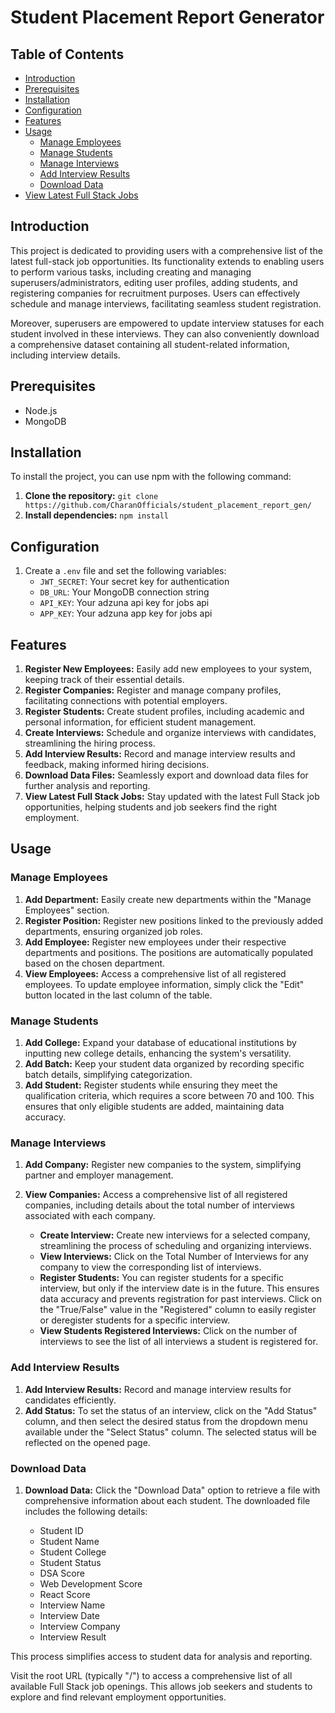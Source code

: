 # Student Placement Report Generator

## Table of Contents
- [Introduction](#introduction)
- [Prerequisites](#prerequisites)
- [Installation](#installation)
- [Configuration](#configuration)
- [Features](#features)
- [Usage](#usage)
  - [Manage Employees](#manage-employees)
  - [Manage Students](#manage-students)
  - [Manage Interviews](#manage-interviews)
  - [Add Interview Results](#add-interview-results)
  - [Download Data](#download-data)
- [View Latest Full Stack Jobs](#view-latest-full-stack-jobs)


## **Introduction**

This project is dedicated to providing users with a comprehensive list of the latest full-stack job opportunities. Its functionality extends to enabling users to perform various tasks, including creating and managing superusers/administrators, editing user profiles, adding students, and registering companies for recruitment purposes. Users can effectively schedule and manage interviews, facilitating seamless student registration.

Moreover, superusers are empowered to update interview statuses for each student involved in these interviews. They can also conveniently download a comprehensive dataset containing all student-related information, including interview details.

## **Prerequisites**
- Node.js
- MongoDB

## **Installation**

To install the project, you can use npm with the following command:

1. **Clone the repository:** `git clone https://github.com/CharanOfficials/student_placement_report_gen/`
2. **Install dependencies:** `npm install`

## **Configuration**

1. Create a `.env` file and set the following variables:
   - `JWT_SECRET`: Your secret key for authentication
   - `DB_URL`: Your MongoDB connection string
   - `API_KEY`: Your adzuna api key for jobs api
   - `APP_KEY`: Your adzuna app key for jobs api

## **Features**

1. **Register New Employees:** Easily add new employees to your system, keeping track of their essential details.
2. **Register Companies:** Register and manage company profiles, facilitating connections with potential employers.
3. **Register Students:** Create student profiles, including academic and personal information, for efficient student management.
4. **Create Interviews:** Schedule and organize interviews with candidates, streamlining the hiring process.
5. **Add Interview Results:** Record and manage interview results and feedback, making informed hiring decisions.
6. **Download Data Files:** Seamlessly export and download data files for further analysis and reporting.
7. **View Latest Full Stack Jobs:** Stay updated with the latest Full Stack job opportunities, helping students and job seekers find the right employment.

## **Usage**

### **Manage Employees**

1. **Add Department:** Easily create new departments within the "Manage Employees" section.
2. **Register Position:** Register new positions linked to the previously added departments, ensuring organized job roles.
3. **Add Employee:** Register new employees under their respective departments and positions. The positions are automatically populated based on the chosen department.
4. **View Employees:** Access a comprehensive list of all registered employees. To update employee information, simply click the "Edit" button located in the last column of the table.

### **Manage Students**

1. **Add College:** Expand your database of educational institutions by inputting new college details, enhancing the system's versatility.
2. **Add Batch:** Keep your student data organized by recording specific batch details, simplifying categorization.
3. **Add Student:** Register students while ensuring they meet the qualification criteria, which requires a score between 70 and 100. This ensures that only eligible students are added, maintaining data accuracy.

### **Manage Interviews**

1. **Add Company:** Register new companies to the system, simplifying partner and employer management.
2. **View Companies:** Access a comprehensive list of all registered companies, including details about the total number of interviews associated with each company.

   - **Create Interview:** Create new interviews for a selected company, streamlining the process of scheduling and organizing interviews.
   - **View Interviews:** Click on the Total Number of Interviews for any company to view the corresponding list of interviews.
   - **Register Students:** You can register students for a specific interview, but only if the interview date is in the future. This ensures data accuracy and prevents registration for past interviews. Click on the "True/False" value in the "Registered" column to easily register or deregister students for a specific interview.
   - **View Students Registered Interviews:** Click on the number of interviews to see the list of all interviews a student is registered for.

### **Add Interview Results**

1. **Add Interview Results:** Record and manage interview results for candidates efficiently.
2. **Add Status:** To set the status of an interview, click on the "Add Status" column, and then select the desired status from the dropdown menu available under the "Select Status" column. The selected status will be reflected on the opened page.

### **Download Data**

1. **Download Data:** Click the "Download Data" option to retrieve a file with comprehensive information about each student. The downloaded file includes the following details:

   - Student ID
   - Student Name
   - Student College
   - Student Status
   - DSA Score
   - Web Development Score
   - React Score
   - Interview Name
   - Interview Date
   - Interview Company
   - Interview Result

This process simplifies access to student data for analysis and reporting.

Visit the root URL (typically "/") to access a comprehensive list of all available Full Stack job openings. This allows job seekers and students to explore and find relevant employment opportunities.

